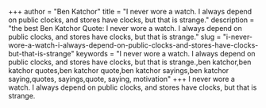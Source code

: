 +++
author = "Ben Katchor"
title = "I never wore a watch. I always depend on public clocks, and stores have clocks, but that is strange."
description = "the best Ben Katchor Quote: I never wore a watch. I always depend on public clocks, and stores have clocks, but that is strange."
slug = "i-never-wore-a-watch-i-always-depend-on-public-clocks-and-stores-have-clocks-but-that-is-strange"
keywords = "I never wore a watch. I always depend on public clocks, and stores have clocks, but that is strange.,ben katchor,ben katchor quotes,ben katchor quote,ben katchor sayings,ben katchor saying,quotes, sayings,quote, saying, motivation"
+++
I never wore a watch. I always depend on public clocks, and stores have clocks, but that is strange.
